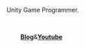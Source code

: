  Unity Game Programmer.   
 
<div style="display:flex; width:300px; padding:32px">
<b><a href=https://blog.shlife.dev>Blog</a></b>
<span> & </span>
<b><a href=https://youtube.shlife.dev>Youtube</a></b>
</div> 

